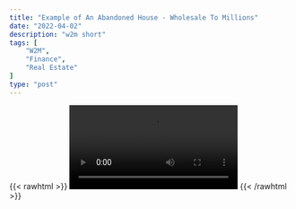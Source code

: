 ```yaml
---
title: "Example of An Abandoned House - Wholesale To Millions"
date: "2022-04-02"
description: "w2m short"
tags: [
    "W2M",
    "Finance",
    "Real Estate"
]
type: "post"
---
```

{{< rawhtml >}}
    <video width="auto" height="auto" controls>
        <source src="https://clips.dev00ps.com/Wholsale2Millions/600%2C000%20For%20An%20Abandon%20House%20shorts%20youtubeshorts%20realestate.mp4" type="video/mp4"> 
    </video>
{{< /rawhtml >}}